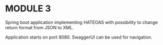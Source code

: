 # MODULE 3
Spring boot application implementing HATEOAS with possibility to change return format from JSON to XML.

Application starts on port 8080. 
SwaggerUI can be used for navigation.
